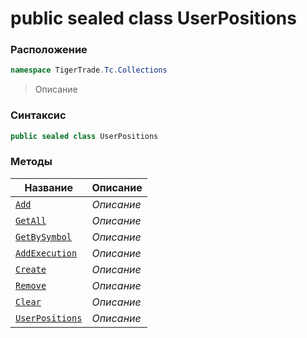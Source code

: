 
# public sealed class UserPositions
### Расположение
```csharp
namespace TigerTrade.Tc.Collections
```



> Описание

### Синтаксис
```csharp
public sealed class UserPositions
```


### Методы
| Название | Описание |
| --- | --- |
| [`Add`](./UserPositions.cs/Методы/Add.md) | *Описание* |
| [`GetAll`](./UserPositions.cs/Методы/GetAll.md) | *Описание* |
| [`GetBySymbol`](./UserPositions.cs/Методы/GetBySymbol.md) | *Описание* |
| [`AddExecution`](./UserPositions.cs/Методы/AddExecution.md) | *Описание* |
| [`Create`](./UserPositions.cs/Методы/Create.md) | *Описание* |
| [`Remove`](./UserPositions.cs/Методы/Remove.md) | *Описание* |
| [`Clear`](./UserPositions.cs/Методы/Clear.md) | *Описание* |
| [`UserPositions`](./UserPositions.cs/Методы/UserPositions.md) | *Описание* |



